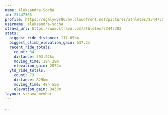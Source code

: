 ```yaml
---
name: Aleksandra Socha
id: 23447303
profile: https://dgalywyr863hv.cloudfront.net/pictures/athletes/23447303/14745546/4/large.jpg
username: aleksandra-socha
strava_url: https://www.strava.com/athletes/23447303
stats:
  biggest_ride_distance: 117.89km
  biggest_climb_elevation_gain: 637.2m
  recent_ride_totals:
    count: 34
    distance: 393.92km
    moving_time: 19h 28m
    elevation_gain: 2072m
  ytd_ride_totals:
    count: 73
    distance: 829km
    moving_time: 48h 55m
    elevation_gain: 3433m
layout: strava_member
--- 
```

...
